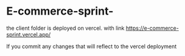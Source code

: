 # E-commerce-sprint-

the client folder is deployed on vercel. with link https://e-commerce-sprint.vercel.app/

If you commit any changes that will reflect to the vercel deployment
